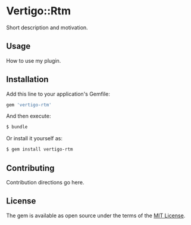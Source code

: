 # Vertigo::Rtm
Short description and motivation.

## Usage
How to use my plugin.

## Installation
Add this line to your application's Gemfile:

```ruby
gem 'vertigo-rtm'
```

And then execute:
```bash
$ bundle
```

Or install it yourself as:
```bash
$ gem install vertigo-rtm
```

## Contributing
Contribution directions go here.

## License
The gem is available as open source under the terms of the [MIT License](http://opensource.org/licenses/MIT).
